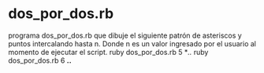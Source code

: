 # dos_por_dos.rb

programa dos_por_dos.rb que dibuje el siguiente patrón de asteriscos y puntos
intercalando hasta n. Donde n es un valor ingresado por el usuario al momento de ejecutar el
script.
ruby dos_por_dos.rb 5
**..*
ruby dos_por_dos.rb 6
**..**
